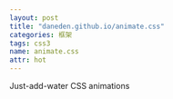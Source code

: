 ```yaml
---
layout: post
title: "daneden.github.io/animate.css"
categories: 框架
tags: css3
name: animate.css
attr: hot
---
```


Just-add-water CSS animations<!--break-->
